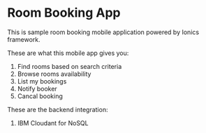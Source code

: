 # Room Booking App
This is sample room booking mobile application powered by Ionics framework. 

These are what this mobile app gives you:

1. Find rooms based on search criteria
2. Browse rooms availability
3. List my bookings
4. Notify booker
5. Cancal booking

These are the backend integration:

1. IBM Cloudant for NoSQL

